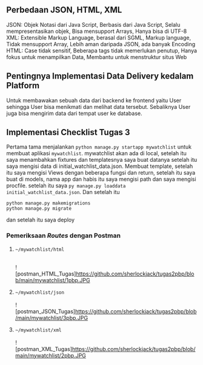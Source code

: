## Perbedaan JSON, HTML, XML
JSON: Objek Notasi dari Java Script, Berbasis dari Java Script, Selalu mempresentasikan objek, Bisa mensupport Arrays,  Hanya bisa di UTF-8
XML: Extensible Markup Language, berasal dari SGML, Markup language, Tidak mensupport Array, Lebih aman daripada JSON, ada banyak Encoding
HTML: Case tidak sensitif, Beberapa tags tidak memerlukan penutup, Hanya fokus untuk menampilkan Data, Membantu untuk menstruktur situs Web

## Pentingnya Implementasi Data Delivery kedalam Platform
Untuk membawakan sebuah data dari backend ke frontend yaitu User sehingga User bisa menikmati dan melihat data tersebut. Sebaliknya User juga bisa mengirim data dari tempat user ke database.

## Implementasi Checklist Tugas 3
Pertama tama menjalankan ```python manage.py startapp mywatchlist``` untuk membuat aplikasi `mywatchlist`.
mywatchlist akan ada di local, setelah itu saya menambahkan fixtures dan templatesnya saya buat datanya setelah itu saya mengisi data di initial_watchlist_data.json. Membuat template, setelah itu saya mengisi Views dengan beberapa fungsi dan return, setelah itu saya buat di models, nama app dan habis itu saya mengisi path dan saya mengisi procfile.
setelah itu saya ```py manage.py loaddata initial_watchlist_data.json```.
Dan setelah itu
```
python manage.py makemigrations
python manage.py migrate
```
dan setelah itu saya deploy

### Pemeriksaan _Routes_ dengan Postman

1. `~/mywatchlist/html`<br><br>

   ![postman_HTML_Tugas]https://github.com/sherlockjack/tugas2pbp/blob/main/mywatchlist/1pbp.JPG
2. `~/mywatchlist/json`<br><br>
   ![postman_JSON_Tugas]https://github.com/sherlockjack/tugas2pbp/blob/main/mywatchlist/3pbp.JPG

3. `~/mywatchlist/xml`<br><br>
   ![postman_XML_Tugas]https://github.com/sherlockjack/tugas2pbp/blob/main/mywatchlist/2pbp.JPG